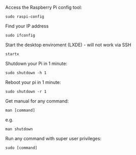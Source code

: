 Access the Raspberry Pi config tool:

```sudo raspi-config```

Find your IP address

```sudo ifconfig```

Start the desktop enviroment (LXDE) - will not work via SSH

```startx ```

Shutdown your Pi in 1 minute:

```sudo shutdown -h 1```

Reboot your pi in 1 minute:

```sudo shutdown -r 1```

Get manual for any command:

```man [command]```

e.g.

```man shutdown```

Run any command with super user privileges:

```sudo [command]```


